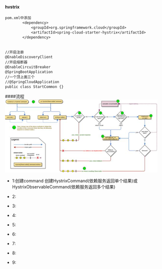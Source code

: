 #### hvstrix 
```
pom.xml中添加
        <dependency>
            <groupId>org.springframework.cloud</groupId>
            <artifactId>spring-cloud-starter-hystrix</artifactId>
        </dependency>


//开启注册
@EnableDiscoveryClient
//开启熔断器
@EnableCircuitBreaker
@SpringBootApplication
//一个顶上面三个
//@SpringCloudApplication
public class StartCommon {}
```
####流程
![流程图](./image/hvstrix流程.jpeg)
* 1:创建command
创建HystrixCommand(依赖服务返回单个结果)或 HystrixObservableCommand(依赖服务返回多个结果)


* 2:
* 3:
* 4:
* 5:
* 6:
* 7:
* 8:
* 9:

